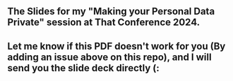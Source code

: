 ## The Slides for my "Making your Personal Data Private" session at That Conference 2024. 

## Let me know if this PDF doesn't work for you (By adding an issue above on this repo), and I will send you the slide deck directly (:
